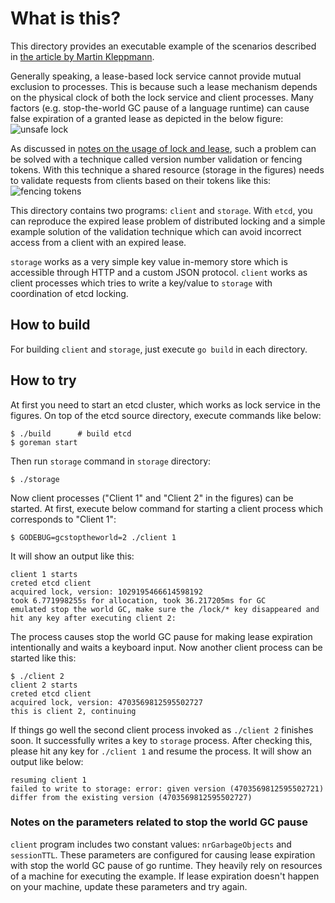# What is this?
This directory provides an executable example of the scenarios described in [the article by Martin Kleppmann][fencing].

Generally speaking, a lease-based lock service cannot provide mutual exclusion to processes. This is because such a lease mechanism depends on the physical clock of both the lock service and client processes. Many factors (e.g. stop-the-world GC pause of a language runtime) can cause false expiration of a granted lease as depicted in the below figure: ![unsafe lock][unsafe-lock]

As discussed in [notes on the usage of lock and lease][why.md], such a problem can be solved with a technique called version number validation or fencing tokens. With this technique a shared resource (storage in the figures) needs to validate requests from clients based on their tokens like this: ![fencing tokens][fencing-tokens]

This directory contains two programs: `client` and `storage`. With `etcd`, you can reproduce the expired lease problem of distributed locking and a simple example solution of the validation technique which can avoid incorrect access from a client with an expired lease.

`storage` works as a very simple key value in-memory store which is accessible through HTTP and a custom JSON protocol. `client` works as client processes which tries to write a key/value to `storage` with coordination of etcd locking.

## How to build

For building `client` and `storage`, just execute `go build` in each directory.

## How to try

At first you need to start an etcd cluster, which works as lock service in the figures. On top of the etcd source directory, execute commands like below:
```
$ ./build      # build etcd
$ goreman start
```

Then run `storage` command in `storage` directory:
```
$ ./storage
```

Now client processes ("Client 1" and "Client 2" in the figures) can be started. At first, execute below command for starting a client process which corresponds to "Client 1":
```
$ GODEBUG=gcstoptheworld=2 ./client 1
```
It will show an output like this:
```
client 1 starts
creted etcd client
acquired lock, version: 1029195466614598192
took 6.771998255s for allocation, took 36.217205ms for GC
emulated stop the world GC, make sure the /lock/* key disappeared and hit any key after executing client 2:
```
The process causes stop the world GC pause for making lease expiration intentionally and waits a keyboard input. Now another client process can be started like this:
```
$ ./client 2
client 2 starts
creted etcd client
acquired lock, version: 4703569812595502727
this is client 2, continuing
```
If things go well the second client process invoked as `./client 2` finishes soon. It successfully writes a key to `storage` process. After checking this, please hit any key for `./client 1` and resume the process. It will show an output like below:
```
resuming client 1
failed to write to storage: error: given version (4703569812595502721) differ from the existing version (4703569812595502727)
```

### Notes on the parameters related to stop the world GC pause
`client` program includes two constant values: `nrGarbageObjects` and `sessionTTL`. These parameters are configured for causing lease expiration with stop the world GC pause of go runtime. They heavily rely on resources of a machine for executing the example. If lease expiration doesn't happen on your machine, update these parameters and try again.

[why.md]: ../why#notes-on-the-usage-of-lock-and-lease
[fencing]: https://martin.kleppmann.com/2016/02/08/how-to-do-distributed-locking.html
[unsafe-lock]: https://martin.kleppmann.com/2016/02/unsafe-lock.png
[fencing-tokens]: https://martin.kleppmann.com/2016/02/fencing-tokens.png
